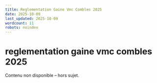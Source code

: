 ```yaml
---
title: Reglementation Gaine Vmc Combles 2025
date: 2025-10-09
last_updated: 2025-10-09
wordcount: 11
robots: noindex
---
```


# reglementation gaine vmc combles 2025

Contenu non disponible – hors sujet.